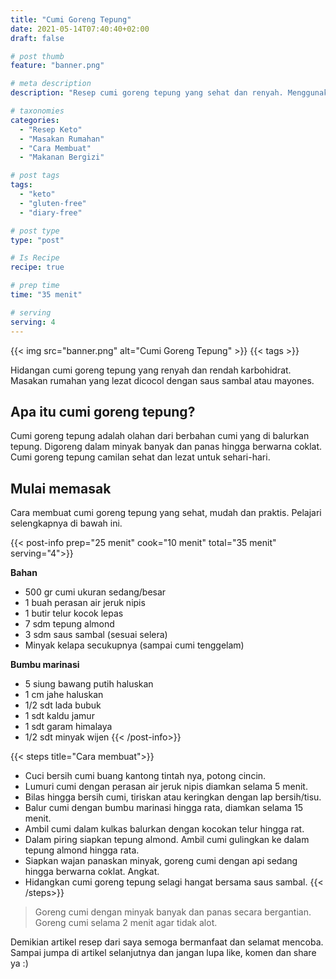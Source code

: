 ```yaml
---
title: "Cumi Goreng Tepung"
date: 2021-05-14T07:40:40+02:00
draft: false

# post thumb
feature: "banner.png"

# meta description
description: "Resep cumi goreng tepung yang sehat dan renyah. Menggunakan tepung almond sehingga menjaga karbohidrat tetap rendah."

# taxonomies
categories:
  - "Resep Keto"
  - "Masakan Rumahan"
  - "Cara Membuat"
  - "Makanan Bergizi"

# post tags
tags:
  - "keto"
  - "gluten-free"
  - "diary-free"

# post type
type: "post"

# Is Recipe
recipe: true

# prep time
time: "35 menit"

# serving
serving: 4
---
```


{{< img src="banner.png" alt="Cumi Goreng Tepung" >}}
{{< tags >}}

Hidangan cumi goreng tepung yang renyah dan rendah karbohidrat. Masakan rumahan yang lezat dicocol dengan saus sambal atau mayones.

## Apa itu cumi goreng tepung?

Cumi goreng tepung adalah olahan dari berbahan cumi yang di balurkan tepung. Digoreng dalam minyak banyak dan panas hingga berwarna coklat. Cumi goreng tepung camilan sehat dan lezat untuk sehari-hari.

## Mulai memasak

Cara membuat cumi goreng tepung yang sehat, mudah dan praktis. Pelajari selengkapnya di bawah ini.

{{< post-info prep="25 menit" cook="10 menit" total="35 menit" serving="4">}}

__Bahan__

-   500 gr cumi ukuran sedang/besar
-   1 buah perasan air jeruk nipis
-   1 butir telur kocok lepas
-   7 sdm tepung almond
-   3 sdm saus sambal (sesuai selera)
-   Minyak kelapa secukupnya (sampai cumi tenggelam)

__Bumbu marinasi__

-   5 siung bawang putih haluskan
-   1 cm jahe haluskan
-   1/2 sdt lada bubuk
-   1 sdt kaldu jamur
-   1 sdt garam himalaya
-   1/2 sdt minyak wijen
{{< /post-info>}}

{{< steps title="Cara membuat">}}
-   Cuci bersih cumi buang kantong tintah nya, potong cincin.
-   Lumuri cumi dengan perasan air jeruk nipis diamkan selama 5 menit.
-   Bilas hingga bersih cumi, tiriskan atau keringkan dengan lap bersih/tisu.
-   Balur cumi dengan bumbu marinasi hingga rata, diamkan selama 15 menit.
-   Ambil cumi dalam kulkas balurkan dengan kocokan telur hingga rat.
-   Dalam piring siapkan tepung almond. Ambil cumi gulingkan ke dalam tepung almond hingga rata.
-   Siapkan wajan panaskan minyak, goreng cumi dengan api sedang hingga berwarna coklat. Angkat.
-   Hidangkan cumi goreng tepung selagi hangat bersama saus sambal.
{{< /steps>}}

>Goreng cumi dengan minyak banyak dan panas secara bergantian.
>Goreng cumi selama 2 menit agar tidak alot.

Demikian artikel resep dari saya semoga bermanfaat dan selamat mencoba. Sampai jumpa di artikel selanjutnya dan jangan lupa like, komen dan share ya :)